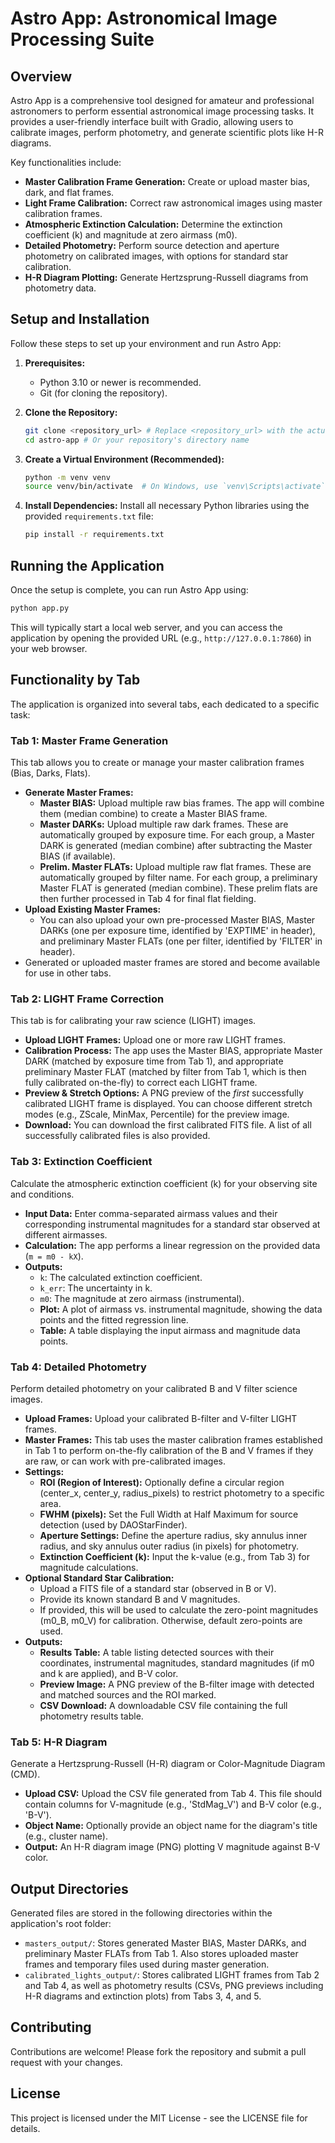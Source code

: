 # Astro App: Astronomical Image Processing Suite

## Overview

Astro App is a comprehensive tool designed for amateur and professional astronomers to perform essential astronomical image processing tasks. It provides a user-friendly interface built with Gradio, allowing users to calibrate images, perform photometry, and generate scientific plots like H-R diagrams.

Key functionalities include:
-   **Master Calibration Frame Generation:** Create or upload master bias, dark, and flat frames.
-   **Light Frame Calibration:** Correct raw astronomical images using master calibration frames.
-   **Atmospheric Extinction Calculation:** Determine the extinction coefficient (k) and magnitude at zero airmass (m0).
-   **Detailed Photometry:** Perform source detection and aperture photometry on calibrated images, with options for standard star calibration.
-   **H-R Diagram Plotting:** Generate Hertzsprung-Russell diagrams from photometry data.

## Setup and Installation

Follow these steps to set up your environment and run Astro App:

1.  **Prerequisites:**
    *   Python 3.10 or newer is recommended.
    *   Git (for cloning the repository).

2.  **Clone the Repository:**
    ```bash
    git clone <repository_url> # Replace <repository_url> with the actual URL
    cd astro-app # Or your repository's directory name
    ```

3.  **Create a Virtual Environment (Recommended):**
    ```bash
    python -m venv venv
    source venv/bin/activate  # On Windows, use `venv\Scripts\activate`
    ```

4.  **Install Dependencies:**
    Install all necessary Python libraries using the provided `requirements.txt` file:
    ```bash
    pip install -r requirements.txt
    ```

## Running the Application

Once the setup is complete, you can run Astro App using:

```bash
python app.py
```

This will typically start a local web server, and you can access the application by opening the provided URL (e.g., `http://127.0.0.1:7860`) in your web browser.

## Functionality by Tab

The application is organized into several tabs, each dedicated to a specific task:

### Tab 1: Master Frame Generation

This tab allows you to create or manage your master calibration frames (Bias, Darks, Flats).
-   **Generate Master Frames:**
    -   **Master BIAS:** Upload multiple raw bias frames. The app will combine them (median combine) to create a Master BIAS frame.
    -   **Master DARKs:** Upload multiple raw dark frames. These are automatically grouped by exposure time. For each group, a Master DARK is generated (median combine) after subtracting the Master BIAS (if available).
    -   **Prelim. Master FLATs:** Upload multiple raw flat frames. These are automatically grouped by filter name. For each group, a preliminary Master FLAT is generated (median combine). These prelim flats are then further processed in Tab 4 for final flat fielding.
-   **Upload Existing Master Frames:**
    -   You can also upload your own pre-processed Master BIAS, Master DARKs (one per exposure time, identified by 'EXPTIME' in header), and preliminary Master FLATs (one per filter, identified by 'FILTER' in header).
-   Generated or uploaded master frames are stored and become available for use in other tabs.

### Tab 2: LIGHT Frame Correction

This tab is for calibrating your raw science (LIGHT) images.
-   **Upload LIGHT Frames:** Upload one or more raw LIGHT frames.
-   **Calibration Process:** The app uses the Master BIAS, appropriate Master DARK (matched by exposure time from Tab 1), and appropriate preliminary Master FLAT (matched by filter from Tab 1, which is then fully calibrated on-the-fly) to correct each LIGHT frame.
-   **Preview & Stretch Options:** A PNG preview of the *first* successfully calibrated LIGHT frame is displayed. You can choose different stretch modes (e.g., ZScale, MinMax, Percentile) for the preview image.
-   **Download:** You can download the first calibrated FITS file. A list of all successfully calibrated files is also provided.

### Tab 3: Extinction Coefficient

Calculate the atmospheric extinction coefficient (k) for your observing site and conditions.
-   **Input Data:** Enter comma-separated airmass values and their corresponding instrumental magnitudes for a standard star observed at different airmasses.
-   **Calculation:** The app performs a linear regression on the provided data (`m = m0 - kX`).
-   **Outputs:**
    -   `k`: The calculated extinction coefficient.
    -   `k_err`: The uncertainty in k.
    -   `m0`: The magnitude at zero airmass (instrumental).
    -   **Plot:** A plot of airmass vs. instrumental magnitude, showing the data points and the fitted regression line.
    -   **Table:** A table displaying the input airmass and magnitude data points.

### Tab 4: Detailed Photometry

Perform detailed photometry on your calibrated B and V filter science images.
-   **Upload Frames:** Upload your calibrated B-filter and V-filter LIGHT frames.
-   **Master Frames:** This tab uses the master calibration frames established in Tab 1 to perform on-the-fly calibration of the B and V frames if they are raw, or can work with pre-calibrated images.
-   **Settings:**
    -   **ROI (Region of Interest):** Optionally define a circular region (center_x, center_y, radius_pixels) to restrict photometry to a specific area.
    -   **FWHM (pixels):** Set the Full Width at Half Maximum for source detection (used by DAOStarFinder).
    -   **Aperture Settings:** Define the aperture radius, sky annulus inner radius, and sky annulus outer radius (in pixels) for photometry.
    -   **Extinction Coefficient (k):** Input the k-value (e.g., from Tab 3) for magnitude calculations.
-   **Optional Standard Star Calibration:**
    -   Upload a FITS file of a standard star (observed in B or V).
    -   Provide its known standard B and V magnitudes.
    -   If provided, this will be used to calculate the zero-point magnitudes (m0_B, m0_V) for calibration. Otherwise, default zero-points are used.
-   **Outputs:**
    -   **Results Table:** A table listing detected sources with their coordinates, instrumental magnitudes, standard magnitudes (if m0 and k are applied), and B-V color.
    -   **Preview Image:** A PNG preview of the B-filter image with detected and matched sources and the ROI marked.
    -   **CSV Download:** A downloadable CSV file containing the full photometry results table.

### Tab 5: H-R Diagram

Generate a Hertzsprung-Russell (H-R) diagram or Color-Magnitude Diagram (CMD).
-   **Upload CSV:** Upload the CSV file generated from Tab 4. This file should contain columns for V-magnitude (e.g., 'StdMag_V') and B-V color (e.g., 'B-V').
-   **Object Name:** Optionally provide an object name for the diagram's title (e.g., cluster name).
-   **Output:** An H-R diagram image (PNG) plotting V magnitude against B-V color.

## Output Directories

Generated files are stored in the following directories within the application's root folder:
-   `masters_output/`: Stores generated Master BIAS, Master DARKs, and preliminary Master FLATs from Tab 1. Also stores uploaded master frames and temporary files used during master generation.
-   `calibrated_lights_output/`: Stores calibrated LIGHT frames from Tab 2 and Tab 4, as well as photometry results (CSVs, PNG previews including H-R diagrams and extinction plots) from Tabs 3, 4, and 5.

## Contributing

Contributions are welcome! Please fork the repository and submit a pull request with your changes.

## License

This project is licensed under the MIT License - see the LICENSE file for details.